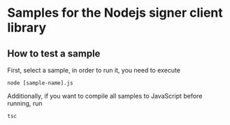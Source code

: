 # Samples for the Nodejs signer client library

## How to test a sample
First, select a sample, in order to run it, you need to execute
```
node [sample-name].js
```
Additionally, if you want to compile all samples to JavaScript before running, run
```
tsc
```
